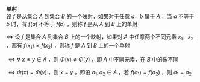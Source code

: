 **单射**  
设 $f$ 是从集合 $A$ 到集合 $B$ 的一个映射，如果对于任意 $a，b$ 属于 $A$ ，当 $a$ 不等于 $b$ 时，有 $f(a)$ 不等于 $f(b)$ ，则称 $f$ 是从 $A$ 到 $B$ 上的单射  
  
$\Leftrightarrow$ 设 $f$ 是集合 $A$ 到集合 $B$ 上的一个映射，如果对 $A$ 中任意两个不同元素 $x_1，x_2$ ，都有 $f(x_1)\neq f(x_2)$ ，则称 $f$ 是 $A$ 到 $B$ 上的一个单射  
  
$\Leftrightarrow\forall\ x\neq y\in A$ ，则 $\Phi(x)\neq\Phi(y)$ ，即 $A$ 中不同元素，在 $B$ 中的像不同  
  
$\Leftrightarrow \Phi(x)=\Phi(y)$ ，则 $x=y$ ，即设 $a_1,a_2\in A$ ，若 $f(a_1)=f(a_2)$ ，则 $a_1=a_2$  
